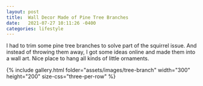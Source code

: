 ```yaml
---
layout: post
title:  Wall Decor Made of Pine Tree Branches
date:   2021-07-27 10:11:26 -0400
categories: lifestyle
---
```



I had to trim some pine tree branches to solve part of the squirrel issue. And instead of throwing them away, I got some ideas online and made them into a wall art. Nice place to hang all kinds of little ornaments.

{% include gallery.html folder="assets/images/tree-branch" width="300" height="200" size-css="three-per-row" %}

